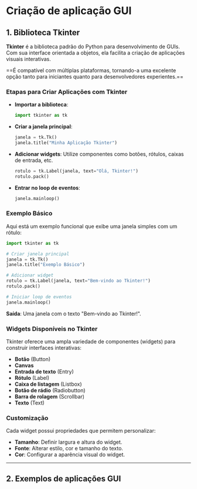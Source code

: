 # **Criação de aplicação GUI**

## 1. Biblioteca Tkinter

**Tkinter** é a biblioteca padrão do Python para desenvolvimento de GUIs. Com sua interface orientada a objetos, ela facilita a criação de aplicações visuais interativas.

==É compatível com múltiplas plataformas, tornando-a uma excelente opção tanto para iniciantes quanto para desenvolvedores experientes.==

### Etapas para Criar Aplicações com Tkinter

- **Importar a biblioteca**:
    
    ```python
    import tkinter as tk
    ```
    
- **Criar a janela principal**:
    
    ```python
    janela = tk.Tk()
    janela.title("Minha Aplicação Tkinter")
    ```
    
- **Adicionar widgets**: Utilize componentes como botões, rótulos, caixas de entrada, etc.
    
    ```python
    rotulo = tk.Label(janela, text="Olá, Tkinter!")
    rotulo.pack()
    ```
    
- **Entrar no loop de eventos**:
    
    ```python
    janela.mainloop()
    ```

### Exemplo Básico

Aqui está um exemplo funcional que exibe uma janela simples com um rótulo:

```python
import tkinter as tk

# Criar janela principal
janela = tk.Tk()
janela.title("Exemplo Básico")

# Adicionar widget
rotulo = tk.Label(janela, text="Bem-vindo ao Tkinter!")
rotulo.pack()

# Iniciar loop de eventos
janela.mainloop()
```

**Saída**: Uma janela com o texto "Bem-vindo ao Tkinter!".

### Widgets Disponíveis no Tkinter

Tkinter oferece uma ampla variedade de componentes (widgets) para construir interfaces interativas:

- **Botão** (Button)
- **Canvas**
- **Entrada de texto** (Entry)
- **Rótulo** (Label)
- **Caixa de listagem** (Listbox)
- **Botão de rádio** (Radiobutton)
- **Barra de rolagem** (Scrollbar)
- **Texto** (Text)

### Customização

Cada widget possui propriedades que permitem personalizar:

- **Tamanho**: Definir largura e altura do widget.
- **Fonte**: Alterar estilo, cor e tamanho do texto.
- **Cor**: Configurar a aparência visual do widget.

---
## 2. Exemplos de aplicações GUI